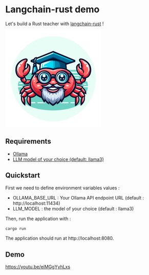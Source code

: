 # Langchain-rust demo

Let's build a Rust teacher with [langchain-rust](https://github.com/Abraxas-365/langchain-rust) !

![feris logo](./src/public/assets/img/ferris_teacher.png)

## Requirements

- [Ollama](https://ollama.com/)
- [LLM model of your choice (default: llama3)](https://ollama.com/library)

## Quickstart

First we need to define environment variables values :
- OLLAMA_BASE_URL : Your Ollama API endpoint URL (default : http://localhost:11434)
- LLM_MODEL : the model of your choice (default : llama3)

Then, run the application with :

```sh
cargo run
```

The application should run at http://localhost:8080.

## Demo

https://youtu.be/eiMGgYyhLxs
